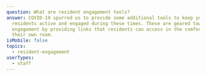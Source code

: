 ```yaml
---
question: What are resident engagement tools?
answer: COVID-19 spurred us to provide some additional tools to keep your
  residents active and engaged during these times. These are geared toward self
  engagement by providing links that residents can access in the comfort of
  their own room.
isMobile: false
topics:
  - resident-engagement
userTypes:
  - staff
---
```

